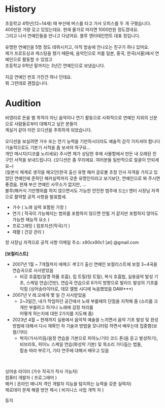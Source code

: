 # History

초등학교 4학년(12~14세) 때 부산에 버스를 타고 가서 오피스를 두 개 구했습니다.<br>
400만원 가량 갖고 있었는데요. 현재 물가로 따지면 1000만원 정도겠네요.<br>
그리고 나서 연예인들을 만나고 다녔어요. 블루 엔터테인먼트 대표 정입니다.<br>
<br>
유명한 연예인을 5명 정도 데뷔시키고, 아직 방송에 안나오는 친구가 하나 있어요.<br>
제가 프로듀싱과 캐스팅을 했기 때문에, 음악인으로 저를 일본, 중국, 한국(서울)에서 연예인으로 활동할 수 있었고<br>
초등학교 6학년 말까지는 3년간 연예인으로 보냈습니다.<br>
<br>
지금 연예인 번호 가진건 하나 인데요.<br>
뭐 그런데로 괜찮습니다.<br>

# Audition

비영리로 돈을 벌 목적이 아닌 음악이나 연기 활동으로 사회적으로 연예인 지위의 신분으로 사람들로부터 대해지고 싶은 분들이<br> 
계실거 같아 이런 오디션을 주최하게 되었습니다.<br>
<br>
오디션을 보실려면 가수 또는 연기 능력을 기만하시더라도 예술적 감각 가지셔야 합니다 기술적으로도 기본기 서적을 좀 보셔야 하구요...<br>
개인 메시지(디코를 노리세요) 주시면 제가 상담한 후에 사물함에서 만든 내 오래된 친구인 서적을 보내드립니다. (오디션은 좀 무리에요. 여러분들 일반적으로 얼굴이 안되세요~)<br>
(일본식 체계로 생각을 해오던)한국 출신 유명 해커 글로볼 초청 인사 자격을 가지고 있었던 연예인에 준하던 해커실력까지 갖춘 유명인이라고 보기보단, 연예인으로 봐 주시면 좋겠음.
현재 부산 연예인 사무소가 없지만, ...<br>블루(해커식 기만행위를 하지 않으면서도 가능한 안전한 범주에 드는) 엔터 사장님 자격으로 활약할 공적 사항을 발표합세.<br>

- 가수 ( 노래 실력 포함된 가창 )
- 연기 ( 작곡이 가능해지는 범위를 포함하지 않으면 안될 거 같지만 포함하지 않아도 가능한 재능적 요소 )
- 프로그래밍 ( 컴포지션(작곡)기 )
- 재활 ( 건강 관리 )

정 사장님 자격으로 공적 사항 이메일 주소: x90cx90c1 [at] @gmail.com
<br><br>
<b>[보컬리스트]</b><br>
- 2007년 1월 ~ 7개월까지 에메*드 캐* 2기 출신 연예인 보컬리스트에 보컬 3~4곡을 연습곡으로 사사받았음<br>
  - 비강 호흡법(일명 하품 호흡), 립 트릴(텅 트릴), 복식 호흡법, 실용음악 발성 기초, 스케일 연습(건반), 연습곡 연습으로 6가지 방향으로 발라드 발성의 기초를 익힘 (싱어송라이터로, 데모 앨범 시디에 녹음했었음 DAW***)
- 2007년 V 레.오에게 몇 일 간 사사받았음<br>
  - 2~3일간, 내가 작업하던 공간에서 노래 부를때의 단점을 지적해 줌 (소리를 크게만 부를려고 하거나 노래에 감정 처리를<br>
    어떻게 하는지에 대한 2가지를 지도해 줌)
- 2023년 4월 ~ 현재까지 실용에서 음악적 예술을 느끼면서 음악 기초 발성 및 완성 방법에 대해서 다시 재확인 차 기술과 방법을 모니터링 하면서 배우는데 집중함(보컬/기타)<br>
  - 박자/가사/리듬/음정 연습을 기본으로 피아노/기타 코드 톤(음 듣고 발성하기), 비브라토, 피아노 스케일 연습(화성악 기본) 및 목소리 가다듬는 법들, <br>
    팝송 따라 부르기, 기타 연주에 대해서 배우고 있음
<br>
<br>
싱어송 라이터 (가수 작곡가 작사 가능자)<br>
컴퓨터 개발자 ( 프로그래머 )<br>
해커 ( 온라인 매니저 격인 개발자 지능을 탐지하는 능력을 갖춘 실력자)<br>
제로데이 문제 해결 방안 제시 ( 비지니스 사업 개척 자 )<br>

등지
